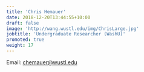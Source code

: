```yaml
---
title: 'Chris Hemauer'
date: 2018-12-20T13:44:55+10:00
draft: false
image: 'http://wang.wustl.edu/img/ChrisLarge.jpg'
jobtitle: 'Undergraduate Researcher (WashU)'
promoted: true
weight: 17
---
```

Email: chemauer@wustl.edu